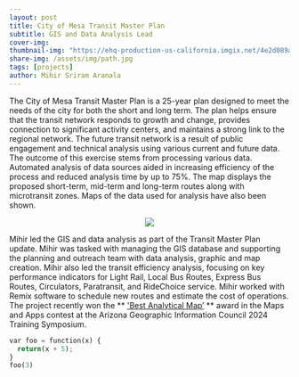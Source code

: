 ```yaml
---
layout: post
title: City of Mesa Transit Master Plan
subtitle: GIS and Data Analysis Lead 
cover-img: 
thumbnail-img: "https://ehq-production-us-california.imgix.net/4e2d089a2ed1170fd1f8c98864d7bb5f24f5349d/original/1703694304/284819422cb4f4c3f6b4d5ba22a5dafa_website_New_Local_Routes.png?auto=compress"
share-img: /assets/img/path.jpg
tags: [projects]
author: Mihir Sriram Aranala
---
```


The City of Mesa Transit Master Plan is a 25-year plan designed to meet the needs of the city for both the short and long term. The plan helps ensure that the transit network responds to growth and change, provides connection to significant activity centers, and maintains a strong link to the regional network. The future transit network is a result of public engagement and technical analysis using various current and future data. The outcome of this exercise stems from processing various data. Automated analysis of data sources aided in increasing efficiency of the process and reduced analysis time by up to 75%. The map displays the proposed short-term, mid-term and long-term routes along with microtransit zones. Maps of the data used for analysis have also been shown.

<center><img src="https://s3-us-west-1.amazonaws.com/ehq-production-us-california/4e2d089a2ed1170fd1f8c98864d7bb5f24f5349d/original/1703693895/e27ad2a2f20f211cbbd213e20d789536_website_New_Local_Routes.png?1703693895" ></center>

Mihir led the GIS and data analysis as part of the Transit Master Plan update. Mihir was tasked with managing the GIS database and supporting the planning and outreach team with data analysis, graphic and map creation. Mihir also led the transit efficiency analysis, focusing on key performance indicators for Light Rail, Local Bus Routes, Express Bus Routes, Circulators, Paratransit, and RideChoice service. Mihir worked with Remix software to schedule new routes and estimate the cost of operations. The project recently won the ** ['Best Analytical Map’](https://agic-symposium-maps-and-apps-agic.hub.arcgis.com/documents/6c8e1c5faba74eeb91c25eaeb0975ef6) ** award in the Maps and Apps contest at the Arizona Geographic Information Council 2024 Training Symposium.



``` python
var foo = function(x) {
  return(x + 5);
}
foo(3)
```
